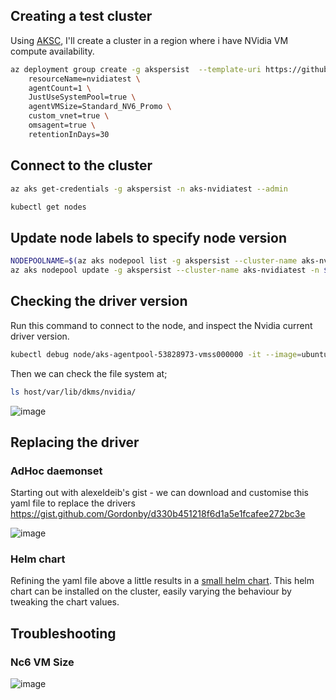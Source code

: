 

## Creating a test cluster

Using [AKSC](https://azure.github.io/AKS-Construction/?ops=none&secure=low&deploy.rg=akspersist&deploy.clusterName=nvidiatest&cluster.SystemPoolType=none&cluster.agentCount=1&net.vnet_opt=custom&net.nsg=true&deploy.location=WestCentralUS&cluster.vmSize=Standard_NV6_Promo), I'll create a cluster in a region where i have NVidia VM compute availability.

```bash
az deployment group create -g akspersist  --template-uri https://github.com/Azure/AKS-Construction/releases/download/0.9.6/main.json --parameters \
	resourceName=nvidiatest \
	agentCount=1 \
	JustUseSystemPool=true \
	agentVMSize=Standard_NV6_Promo \
	custom_vnet=true \
	omsagent=true \
	retentionInDays=30
```

## Connect to the cluster

```bash
az aks get-credentials -g akspersist -n aks-nvidiatest --admin

kubectl get nodes
```

## Update node labels to specify node version

```bash
NODEPOOLNAME=$(az aks nodepool list -g akspersist --cluster-name aks-nvidiatest --query [0].name -o tsv)
az aks nodepool update -g akspersist --cluster-name aks-nvidiatest -n $NODEPOOLNAME --labels nvidiaDriver=515.65.01
```


## Checking the driver version

Run this command to connect to the node, and inspect the Nvidia current driver version.

```bash
kubectl debug node/aks-agentpool-53828973-vmss000000 -it --image=ubuntu:latest
```

Then we can check the file system at;

```bash
ls host/var/lib/dkms/nvidia/
```

![image](https://user-images.githubusercontent.com/17914476/210365588-116a64be-8d22-42f9-aa03-1bd7de1234bd.png)

## Replacing the driver

### AdHoc daemonset

Starting out with alexeldeib's gist - we can download and customise this yaml file to replace the drivers
https://gist.github.com/Gordonby/d330b451218f6d1a5e1fcafee272bc3e

![image](https://user-images.githubusercontent.com/17914476/210591639-e033e38d-f9d6-4c80-be27-fca2172ccf25.png)


### Helm chart

Refining the yaml file above a little results in a [small helm chart](https://github.com/Gordonby/minihelm/tree/gb-nvidia/samples/gpu-drivers). This helm chart can be installed on the cluster, easily varying the behaviour by tweaking the chart values.

## Troubleshooting

### Nc6 VM Size

![image](https://user-images.githubusercontent.com/17914476/210595684-63b7888c-d788-4664-aeac-41030a20636d.png)

